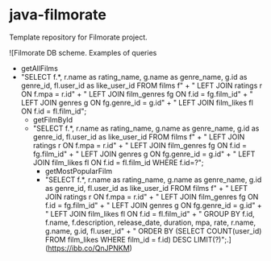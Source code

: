 # java-filmorate
Template repository for Filmorate project.

![Filmorate DB scheme.
Examples of queries
- getAllFilms
- "SELECT f.*, r.name as rating_name, g.name as genre_name, g.id as genre_id, fl.user_id as like_user_id FROM films f" +
                " LEFT JOIN ratings r ON f.mpa = r.id" +
                " LEFT JOIN film_genres fg ON f.id = fg.film_id" +
                " LEFT JOIN genres g ON fg.genre_id = g.id" +
                " LEFT JOIN film_likes fl ON f.id = fl.film_id";
  - getFilmById
  - "SELECT f.*, r.name as rating_name, g.name as genre_name, g.id as genre_id, fl.user_id as like_user_id FROM films f" +
                " LEFT JOIN ratings r ON f.mpa = r.id" +
                " LEFT JOIN film_genres fg ON f.id = fg.film_id" +
                " LEFT JOIN genres g ON fg.genre_id = g.id" +
                " LEFT JOIN film_likes fl ON f.id = fl.film_id WHERE f.id=?";
    - getMostPopularFilm
    - "SELECT f.*, r.name as rating_name, g.name as genre_name, g.id as genre_id, fl.user_id as like_user_id FROM films f" +
                " LEFT JOIN ratings r ON f.mpa = r.id" +
                " LEFT JOIN film_genres fg ON f.id = fg.film_id" +
                " LEFT JOIN genres g ON fg.genre_id = g.id" +
                " LEFT JOIN film_likes fl ON f.id = fl.film_id" +
                " GROUP BY f.id, f.name, f.description, release_date, duration, mpa, rate, r.name, g.name, g.id, fl.user_id" +
                " ORDER BY (SELECT COUNT(user_id) FROM film_likes WHERE film_id = f.id) DESC  LIMIT(?)";.](https://ibb.co/QnJPNKM)
